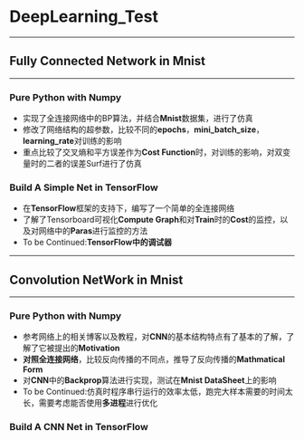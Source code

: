 # DeepLearning_Test
-------------------------------------------------------------------------------------------------------------------------------------------
## Fully Connected Network in Mnist
-------------------------------------------------------------------------------------------------------------------------------------------
### Pure Python with Numpy
+ 实现了全连接网络中的BP算法，并结合**Mnist**数据集，进行了仿真
+ 修改了网络结构的超参数，比较不同的**epochs**，**mini_batch_size**，**learning_rate**对训练的影响
+ 重点比较了交叉熵和平方误差作为**Cost Function**时，对训练的影响，对双变量时的二者的误差Surf进行了仿真
 
### Build A Simple Net in TensorFlow
+ 在**TensorFlow**框架的支持下，编写了一个简单的全连接网络
+ 了解了Tensorboard可视化**Compute Graph**和对**Train**时的**Cost**的监控，以及对网络中的**Paras**进行监控的方法
+ To be Continued:**TensorFlow中的调试器**

-------------------------------------------------------------------------------------------------------------------------------------------
## Convolution NetWork in Mnist
-------------------------------------------------------------------------------------------------------------------------------------------
### Pure Python with Numpy
+ 参考网络上的相关博客以及教程，对**CNN**的基本结构特点有了基本的了解，了解了它被提出的**Motivation**
+ **对照全连接网络**，比较反向传播的不同点，推导了反向传播的**Mathmatical Form**
+ 对**CNN**中的**Backprop**算法进行实现，测试在**Mnist DataSheet**上的影响
+  To be Continued:仿真时程序串行运行的效率太低，跑完大样本需要的时间太长，需要考虑能否使用**多进程**进行优化

### Build A CNN Net in TensorFlow
